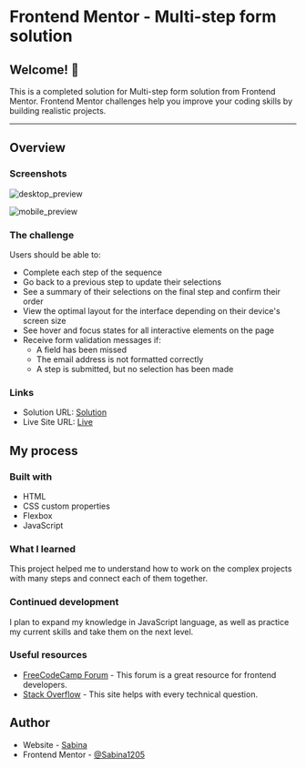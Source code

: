 # Frontend Mentor - Multi-step form solution

## Welcome! 👋

This is a completed solution for Multi-step form solution from Frontend Mentor. Frontend Mentor challenges help you improve your coding skills by building realistic projects. <br>

<hr>

## Overview

### Screenshots

![desktop_preview](https://github.com/Sabina1205/Frontend-mentor-challenges-2/assets/96692767/bac61ec5-a7a6-4b41-8e99-20ac587e93b3)

![mobile_preview](https://github.com/Sabina1205/Frontend-mentor-challenges-2/assets/96692767/de44d146-c6d8-4afa-a75f-b32daa656b21)

### The challenge

Users should be able to:

- Complete each step of the sequence
- Go back to a previous step to update their selections
- See a summary of their selections on the final step and confirm their order
- View the optimal layout for the interface depending on their device's screen size
- See hover and focus states for all interactive elements on the page
- Receive form validation messages if:
  - A field has been missed
  - The email address is not formatted correctly
  - A step is submitted, but no selection has been made

### Links

- Solution URL: [Solution]()
- Live Site URL: [Live](https://multi-step-form-sage-beta.vercel.app/)

## My process

### Built with

- HTML
- CSS custom properties
- Flexbox
- JavaScript

### What I learned

This project helped me to understand how to work on the complex projects with many steps and connect each of them together.

### Continued development

I plan to expand my knowledge in JavaScript language, as well as practice my current skills and take them on the next level.

### Useful resources

- [FreeCodeCamp Forum](https://forum.freecodecamp.org/) - This forum is a great resource for frontend developers.
- [Stack Overflow](https://stackoverflow.com/) - This site helps with every technical question.

## Author

- Website - [Sabina](https://sabina1205.github.io/personal-website/)
- Frontend Mentor - [@Sabina1205](https://www.frontendmentor.io/home)
